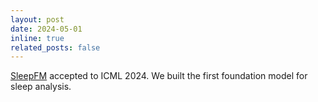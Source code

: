 ```yaml
---
layout: post
date: 2024-05-01
inline: true
related_posts: false
---
```


[SleepFM](https://arxiv.org/abs/2405.17766v1) accepted to ICML 2024. We built the first foundation model for sleep analysis. 